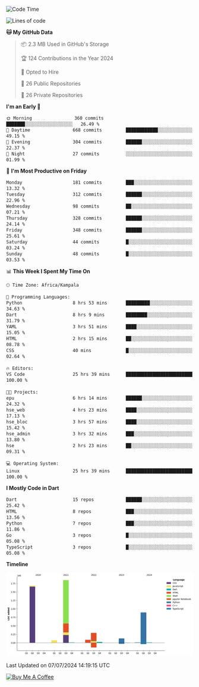 <!--START_SECTION:waka-->
![Code Time](http://img.shields.io/badge/Code%20Time-740%20hrs%2057%20mins-blue)

![Lines of code](https://img.shields.io/badge/From%20Hello%20World%20I%27ve%20Written-5.0%20million%20lines%20of%20code-blue)

**🐱 My GitHub Data** 

> 📦 2.3 MB Used in GitHub's Storage 
 > 
> 🏆 124 Contributions in the Year 2024
 > 
> 💼 Opted to Hire
 > 
> 📜 26 Public Repositories 
 > 
> 🔑 26 Private Repositories 
 > 
**I'm an Early 🐤** 

```text
🌞 Morning                360 commits         ███████░░░░░░░░░░░░░░░░░░   26.49 % 
🌆 Daytime                668 commits         ████████████░░░░░░░░░░░░░   49.15 % 
🌃 Evening                304 commits         ██████░░░░░░░░░░░░░░░░░░░   22.37 % 
🌙 Night                  27 commits          ░░░░░░░░░░░░░░░░░░░░░░░░░   01.99 % 
```
📅 **I'm Most Productive on Friday** 

```text
Monday                   181 commits         ███░░░░░░░░░░░░░░░░░░░░░░   13.32 % 
Tuesday                  312 commits         ██████░░░░░░░░░░░░░░░░░░░   22.96 % 
Wednesday                98 commits          ██░░░░░░░░░░░░░░░░░░░░░░░   07.21 % 
Thursday                 328 commits         ██████░░░░░░░░░░░░░░░░░░░   24.14 % 
Friday                   348 commits         ██████░░░░░░░░░░░░░░░░░░░   25.61 % 
Saturday                 44 commits          █░░░░░░░░░░░░░░░░░░░░░░░░   03.24 % 
Sunday                   48 commits          █░░░░░░░░░░░░░░░░░░░░░░░░   03.53 % 
```


📊 **This Week I Spent My Time On** 

```text
🕑︎ Time Zone: Africa/Kampala

💬 Programming Languages: 
Python                   8 hrs 53 mins       █████████░░░░░░░░░░░░░░░░   34.63 % 
Dart                     8 hrs 9 mins        ████████░░░░░░░░░░░░░░░░░   31.79 % 
YAML                     3 hrs 51 mins       ████░░░░░░░░░░░░░░░░░░░░░   15.05 % 
HTML                     2 hrs 15 mins       ██░░░░░░░░░░░░░░░░░░░░░░░   08.78 % 
CSS                      40 mins             █░░░░░░░░░░░░░░░░░░░░░░░░   02.64 % 

🔥 Editors: 
VS Code                  25 hrs 39 mins      █████████████████████████   100.00 % 

🐱‍💻 Projects: 
epu                      6 hrs 14 mins       ██████░░░░░░░░░░░░░░░░░░░   24.32 % 
hse_web                  4 hrs 23 mins       ████░░░░░░░░░░░░░░░░░░░░░   17.13 % 
hse_bloc                 3 hrs 57 mins       ████░░░░░░░░░░░░░░░░░░░░░   15.42 % 
hse_admin                3 hrs 32 mins       ███░░░░░░░░░░░░░░░░░░░░░░   13.80 % 
hse                      2 hrs 23 mins       ██░░░░░░░░░░░░░░░░░░░░░░░   09.31 % 

💻 Operating System: 
Linux                    25 hrs 39 mins      █████████████████████████   100.00 % 
```

**I Mostly Code in Dart** 

```text
Dart                     15 repos            ██████░░░░░░░░░░░░░░░░░░░   25.42 % 
HTML                     8 repos             ███░░░░░░░░░░░░░░░░░░░░░░   13.56 % 
Python                   7 repos             ███░░░░░░░░░░░░░░░░░░░░░░   11.86 % 
Go                       3 repos             █░░░░░░░░░░░░░░░░░░░░░░░░   05.08 % 
TypeScript               3 repos             █░░░░░░░░░░░░░░░░░░░░░░░░   05.08 % 
```



**Timeline**

![Lines of Code chart](https://raw.githubusercontent.com/drexhacker/drexhacker/main/assets/bar_graph.png)


 Last Updated on 07/07/2024 14:19:15 UTC
<!--END_SECTION:waka-->

<a href="https://www.buymeacoffee.com/drexsoftorg" target="_blank"><img src="https://www.buymeacoffee.com/assets/img/custom_images/orange_img.png" alt="Buy Me A Coffee" style="height: 41px !important;width: 174px !important;box-shadow: 0px 3px 2px 0px rgba(190, 190, 190, 0.5) !important;-webkit-box-shadow: 0px 3px 2px 0px rgba(190, 190, 190, 0.5) !important;" ></a>


<!---
drexhacker/drexhacker is a ✨ special ✨ repository because its `README.md` (this file) appears on your GitHub profile.
You can click the Preview link to take a look at your changes.
--->
